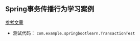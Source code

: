## Spring事务传播行为学习案例

[参考文章](https://mp.weixin.qq.com/s/IglQITCkmx7Lpz60QOW7HA)

- 测试代码： `com.example.springbootlearn.TransactionTest`
